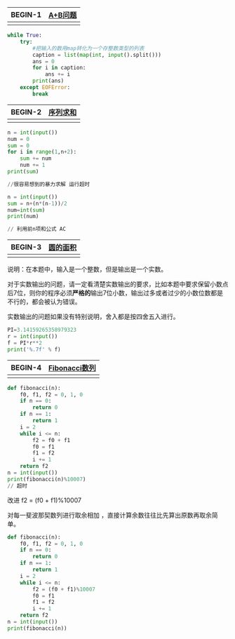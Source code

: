 <!--
author: thyme
date: 2020-02-27
title: 蓝桥杯 [入门训练] 
tags:  
category: python
status:    
summary:  
-->



| BEGIN-1 | [A+B问题](http://lx.lanqiao.cn/problem.page?gpid=T1) |
| ------- | ---------------------------------------------------- |
|         |                                                      |

```python
while True:
    try:
        #把输入的数用map转化为一个存整数类型的列表
        caption = list(map(int, input().split()))
        ans = 0
        for i in caption:
            ans += i
        print(ans)
    except EOFError:
        break
```

| BEGIN-2 | [序列求和](http://lx.lanqiao.cn/problem.page?gpid=T2) |
| ------- | ----------------------------------------------------- |
|         |                                                       |

```python
n = int(input())
num = 0
sum = 0
for i in range(1,n+2):
    sum += num
    num += 1
print(sum)

//很容易想到的暴力求解 运行超时
```

```python
n = int(input())
sum = n+(n*(n-1))/2
num=int(sum)
print(num)

// 利用前n项和公式 AC
```

| BEGIN-3 | [圆的面积](http://lx.lanqiao.cn/problem.page?gpid=T3) |
| ------- | ----------------------------------------------------- |
|         |                                                       |

说明：在本题中，输入是一个整数，但是输出是一个实数。

对于实数输出的问题，请一定看清楚实数输出的要求，比如本题中要求保留小数点后7位，则你的程序必须**严格的**输出7位小数，输出过多或者过少的小数位数都是不行的，都会被认为错误。

实数输出的问题如果没有特别说明，舍入都是按四舍五入进行。

```python
PI=3.14159265358979323
r = int(input())
f = PI*r**2
print('%.7f' % f)
```

| BEGIN-4 | [Fibonacci数列](http://lx.lanqiao.cn/problem.page?gpid=T4) |
| ------- | ---------------------------------------------------------- |
|         |                                                            |

```python
def fibonacci(n):
    f0, f1, f2 = 0, 1, 0
    if n == 0:
        return 0
    if n == 1:
        return 1
    i = 2
    while i <= n:
        f2 = f0 + f1
        f0 = f1
        f1 = f2
        i += 1
    return f2
n = int(input())
print(fibonacci(n)%10007)
// 超时
```

改进  f2 = (f0 + f1)%10007 

对每一斐波那契数列进行取余相加 ，直接计算余数往往比先算出原数再取余简单。 

```python
def fibonacci(n):
    f0, f1, f2 = 0, 1, 0
    if n == 0:
        return 0
    if n == 1:
        return 1
    i = 2
    while i <= n:
        f2 = (f0 + f1)%10007
        f0 = f1
        f1 = f2
        i += 1
    return f2
n = int(input())
print(fibonacci(n))

```

